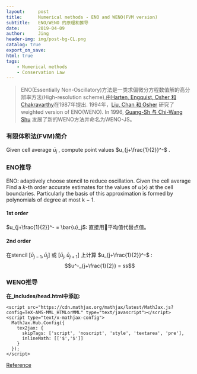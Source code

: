```yaml
---
layout:     post
title:      Numerical methods - ENO and WENO(FVM version)
subtitle:   ENO/WENO 的原理和推导
date:       2019-04-09
author:     Jing
header-img: img/post-bg-CL.png
catalog: true
export_on_save:
html: true
tags:
    - Numerical methods
    - Conservation Law
---
```



>ENO(Essentially Non-Oscillatory)方法是一类求偏微分方程数值解的高分辨率方法(High-resolution scheme),由[Harten, Engquist, Osher 和 Chakravarthy](https://www.sciencedirect.com/science/article/pii/0021999187900313)在1987年提出. 1994年，[Liu, Chan 和 Osher](https://www.sciencedirect.com/science/article/pii/S0021999184711879?via%3Dihub) 研究了 weighted version of ENO(WENO). In 1996, [Guang-Sh 与 Chi-Wang Shu](https://www.sciencedirect.com/science/article/pii/S0021999196901308) 发展了新的WENO方法并命名为WENO-JS。

### 有限体积法(FVM)简介
Given cell average ${\bar{u}}_j$ , compute point values $u_{j+\frac{1}{2}}^-$ .

### ENO推导
ENO: adaptively choose stencil to reduce oscillation. Given the cell average Find a $k$-th order accurate estimates for the values of $u(x)$ at the cell boundaries. Particularly the basis of this approximation is formed by polynomials of degree at most k − 1.
#### 1st order
$u_{j+\frac{1}{2}}^- = \bar{u}_j$: 直接用平均值代替点值。
#### 2nd order
在stencil $[\bar{u}_{j-1},\bar{u}_{j}]$ 或 $[\bar{u}_{j},\bar{u}_{j+1}]$ 上计算 $u_{j+\frac{1}{2}}^-$ :
 $$u^-_{j+\frac{1}{2}} = ss$$

### WENO推导

**在_includes/head.html中添加:**
```
<script src="https://cdn.mathjax.org/mathjax/latest/MathJax.js?config=TeX-AMS-MML_HTMLorMML" type="text/javascript"></script>
<script type="text/x-mathjax-config">
  MathJax.Hub.Config({
    tex2jax: {
      skipTags: ['script', 'noscript', 'style', 'textarea', 'pre'],
      inlineMath: [['$','$']]
    }
  });
</script>
```

[Reference](https://stackoverflow.com/questions/26275645/how-to-support-latex-in-github-pages)
